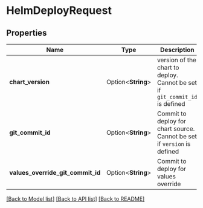 # HelmDeployRequest

## Properties

Name | Type | Description | Notes
------------ | ------------- | ------------- | -------------
**chart_version** | Option<**String**> | version of the chart to deploy. Cannot be set if `git_commit_id` is defined  | [optional]
**git_commit_id** | Option<**String**> | Commit to deploy for chart source. Cannot be set if `version` is defined  | [optional]
**values_override_git_commit_id** | Option<**String**> | Commit to deploy for values override  | [optional]

[[Back to Model list]](../README.md#documentation-for-models) [[Back to API list]](../README.md#documentation-for-api-endpoints) [[Back to README]](../README.md)


